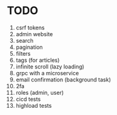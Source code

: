 # TODO
1. csrf tokens
2. admin website
4. search
5. pagination
6. filters
7. tags (for articles)
8. infinite scroll (lazy loading)
9. grpc with a microservice
10. email confirmation (background task)
11. 2fa
12. roles (admin, user)
14. cicd tests
15. highload tests

